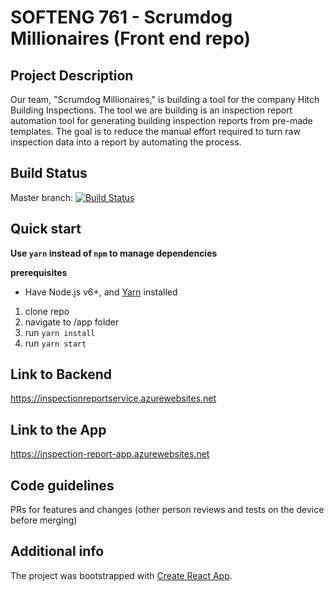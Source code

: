 # SOFTENG 761 - Scrumdog Millionaires (Front end repo)

## Project Description

Our team, "Scrumdog Millionaires," is building a tool for the company Hitch Building Inspections. The tool we are building is an inspection report automation tool for generating building inspection reports from pre-made templates. The goal is to reduce the manual effort required to turn raw inspection data into a report by automating the process.

## Build Status

Master branch: [![Build Status](https://travis-ci.com/Karim-C/Inspection_Report_App_front-end.svg?token=aUW8TwnwNhqKCHbwaCXT&branch=master)](https://travis-ci.com/Karim-C/Inspection_Report_App_front-end)

## Quick start

**Use `yarn` instead of `npm` to manage dependencies**

**prerequisites**

- Have Node.js v6+, and [Yarn](https://yarnpkg.com/en/) installed

1. clone repo
2. navigate to /app folder
3. run `yarn install`
4. run `yarn start`

## Link to Backend

https://inspectionreportservice.azurewebsites.net

## Link to the App

https://inspection-report-app.azurewebsites.net

## Code guidelines

PRs for features and changes (other person reviews and tests on the device before merging)

## Additional info

The project was bootstrapped with [Create React App](https://github.com/facebook/create-react-app).
